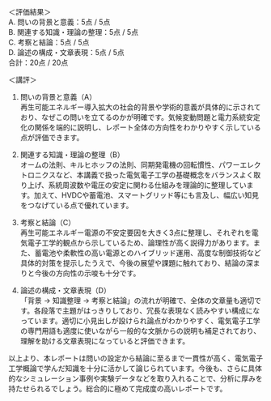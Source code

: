 ＜評価結果＞  
A. 問いの背景と意義：5点 / 5点  
B. 関連する知識・理論の整理：5点 / 5点  
C. 考察と結論：5点 / 5点  
D. 論述の構成・文章表現：5点 / 5点  
合計：20点 / 20点  

＜講評＞  
1) 問いの背景と意義（A）  
再生可能エネルギー導入拡大の社会的背景や学術的意義が具体的に示されており、なぜこの問いを立てるのかが明確です。気候変動問題と電力系統安定化の関係を端的に説明し、レポート全体の方向性をわかりやすく示している点が評価できます。

2) 関連する知識・理論の整理（B）  
オームの法則、キルヒホッフの法則、同期発電機の回転慣性、パワーエレクトロニクスなど、本講義で扱った電気電子工学の基礎概念をバランスよく取り上げ、系統周波数や電圧の安定に関わる仕組みを理論的に整理しています。加えて、HVDCや蓄電池、スマートグリッド等にも言及し、幅広い知見をつなげている点で優れています。

3) 考察と結論（C）  
再生可能エネルギー電源の不安定要因を大きく3点に整理し、それぞれを電気電子工学的観点から示しているため、論理性が高く説得力があります。また、蓄電池や柔軟性の高い電源とのハイブリッド運用、高度な制御技術など具体的対策を提示したうえで、今後の展望や課題に触れており、結論の深まりと今後の方向性の示唆も十分です。

4) 論述の構成・文章表現（D）  
「背景 → 知識整理 → 考察と結論」の流れが明確で、全体の文章量も適切です。各段落で主題がはっきりしており、冗長な表現なく読みやすい構成になっています。適切に小見出しが設けられ論点がわかりやすく、電気電子工学の専門用語も適度に使いながら一般的な文脈からの説明も補足されており、理解を助ける文章表現になっていると評価できます。  

以上より、本レポートは問いの設定から結論に至るまで一貫性が高く、電気電子工学概論で学んだ知識を十分に活かして論じられています。今後も、さらに具体的なシミュレーション事例や実験データなどを取り入れることで、分析に厚みを持たせられるでしょう。総合的に極めて完成度の高いレポートです。